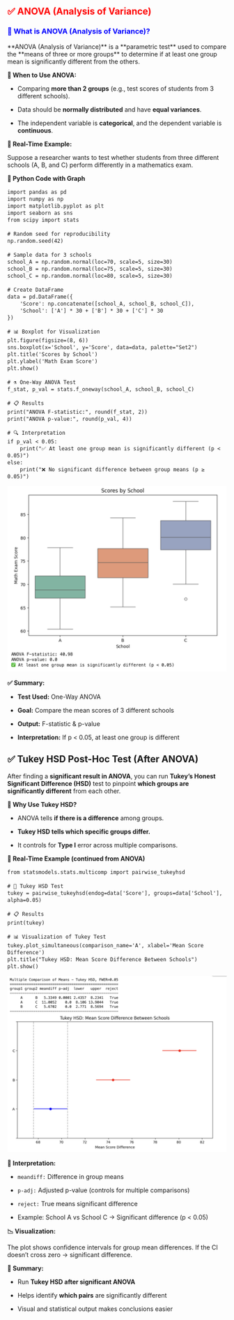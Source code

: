 <h2 style="color:red;">✅ ANOVA (Analysis of Variance)</h2>


<h3 style="color:blue;">📌 What is ANOVA (Analysis of Variance)?</h3>
**ANOVA (Analysis of Variance)** is a **parametric test** used to compare the **means of three or more groups**
to determine if at least one group mean is significantly different from the others.

**📌 When to Use ANOVA:**

- Comparing **more than 2 groups** (e.g., test scores of students from 3 different schools).

- Data should be **normally distributed** and have **equal variances**.

- The independent variable is **categorical**, and the dependent variable is **continuous**.

**🔬 Real-Time Example:**

Suppose a researcher wants to test whether students from three different schools (A, B, and C) perform differently in a mathematics exam.

**🧪 Python Code with Graph**

```
import pandas as pd
import numpy as np
import matplotlib.pyplot as plt
import seaborn as sns
from scipy import stats

# Random seed for reproducibility
np.random.seed(42)

# Sample data for 3 schools
school_A = np.random.normal(loc=70, scale=5, size=30)
school_B = np.random.normal(loc=75, scale=5, size=30)
school_C = np.random.normal(loc=80, scale=5, size=30)

# Create DataFrame
data = pd.DataFrame({
    'Score': np.concatenate([school_A, school_B, school_C]),
    'School': ['A'] * 30 + ['B'] * 30 + ['C'] * 30
})

# 📊 Boxplot for Visualization
plt.figure(figsize=(8, 6))
sns.boxplot(x='School', y='Score', data=data, palette="Set2")
plt.title('Scores by School')
plt.ylabel('Math Exam Score')
plt.show()

# ⚗️ One-Way ANOVA Test
f_stat, p_val = stats.f_oneway(school_A, school_B, school_C)

# 📋 Results
print("ANOVA F-statistic:", round(f_stat, 2))
print("ANOVA p-value:", round(p_val, 4))

# 🔍 Interpretation
if p_val < 0.05:
    print("✅ At least one group mean is significantly different (p < 0.05)")
else:
    print("❌ No significant difference between group means (p ≥ 0.05)")
```

![alt text](../images/anova1.png)

**✅ Summary:**

- **Test Used:** One-Way ANOVA

- **Goal:** Compare the mean scores of 3 different schools

- **Output:** F-statistic & p-value

- **Interpretation:** If p < 0.05, at least one group is different


## ✅ Tukey HSD Post-Hoc Test (After ANOVA)

After finding a **significant result in ANOVA**, you can run **Tukey’s Honest Significant Difference (HSD)** test to pinpoint **which groups are significantly different** from each other.

**📌 Why Use Tukey HSD?**

- ANOVA tells **if there is a difference** among groups.

- **Tukey HSD tells which specific groups differ.**

- It controls for **Type I** error across multiple comparisons.


**🧪 Real-Time Example (continued from ANOVA)**

```
from statsmodels.stats.multicomp import pairwise_tukeyhsd

# 🧪 Tukey HSD Test
tukey = pairwise_tukeyhsd(endog=data['Score'], groups=data['School'], alpha=0.05)

# 📋 Results
print(tukey)

# 📊 Visualization of Tukey Test
tukey.plot_simultaneous(comparison_name='A', xlabel='Mean Score Difference')
plt.title("Tukey HSD: Mean Score Difference Between Schools")
plt.show()
```

![alt text](../images/HSD1.png)

**📌 Interpretation:**

- ```meandiff:``` Difference in group means

- ```p-adj:``` Adjusted p-value (controls for multiple comparisons)

- ```reject:``` True means significant difference

- Example: School A vs School C → Significant difference (p < 0.05)

**📉 Visualization:**

The plot shows confidence intervals for group mean differences. If the CI doesn’t cross zero → significant difference.

**🧾 Summary:**

- Run **Tukey HSD after significant ANOVA**

- Helps identify **which pairs** are significantly different

- Visual and statistical output makes conclusions easier

